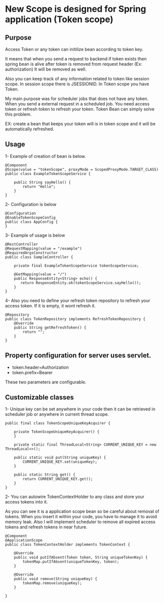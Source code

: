 # New Scope is designed for Spring application (Token scope)

## Purpose

Access Token or any token can initilize bean according to token key. 

It means that when you send a request to backend if token exists then spring bean is alive after token is removed from request header (Ex: authorization) It will be removed as well.

Also you can keep track of any information related to token like session scope. In session scope there is JSESSIONID. In Token scope you have Token.

My main purpose was for scheduler jobs that does not have any token. When you send a external request in a scheduled job. You need access token or refresh token to refresh your token. Token Bean can simply solve this problem.

EX: create a bean that keeps your token will is in token scope and it will be automatically refreshed.

## Usage 

1- Example of creation of bean is below.

```
@Component
@Scope(value = "tokenScope", proxyMode = ScopedProxyMode.TARGET_CLASS)
public class ExampleTokenScopeService {

    public String sayHello() {
        return "Hello";
    }
}
```

2- Configuration is below

```
@Configuration
@EnableTokenScopeConfig
public class AppConfig {
}
```

3- Example of usage is below

```
@RestController
@RequestMapping(value = "/example")
@RequiredArgsConstructor
public class SampleController {

    private final ExampleTokenScopeService tokenScopeService;

    @GetMapping(value = "/")
    public ResponseEntity<String> echo() {
       return ResponseEntity.ok(tokenScopeService.sayHello());
    }
}
```

4- Also you need to define your refresh token repository to refresh your access token. If it is empty, it wont refresh it.

```
@Repository
public class TokenRepository implements RefreshTokenRepository {
    @Override
    public String getRefreshToken() {
        return "";
    }
}
```
## Property configuration for server uses servlet.

* token.header=Authorization
* token.prefix=Bearer

These two parameters are configurable.


## Customizable classes


1- Unique key can be set anywhere in your code then it can be retrieved in scheduler job or anywhere in current thread scope.

```
public final class TokenScopeUniqueKeyAcquirer {

    private TokenScopeUniqueKeyAcquirer() {
    }

    private static final ThreadLocal<String> CURRENT_UNIQUE_KEY = new ThreadLocal<>();
    
    public static void put(String uniqueKey) {
        CURRENT_UNIQUE_KEY.set(uniqueKey);
    }
    
    public static String get() {
        return CURRENT_UNIQUE_KEY.get();
    }
}
```

2- You can autowire TokenContextHolder to any class and store your access tokens into it.

As you can see it is a application scope bean so be careful about removal of tokens. When you insert it within your code, you have to manage it to avoid memory leak.
Also I will implement scheduler to remove all expired access tokens and refresh tokens in near future.

```
@Component
@ApplicationScope
public class TokenContextHolder implements TokenContext {

    @Override
    public void putIfAbsent(Token token, String uniqueTokenKey) {
        tokenMap.putIfAbsent(uniqueTokenKey, token);
    }

    @Override
    public void remove(String uniqueKey) {
        tokenMap.remove(uniqueKey);
    }

}

```

